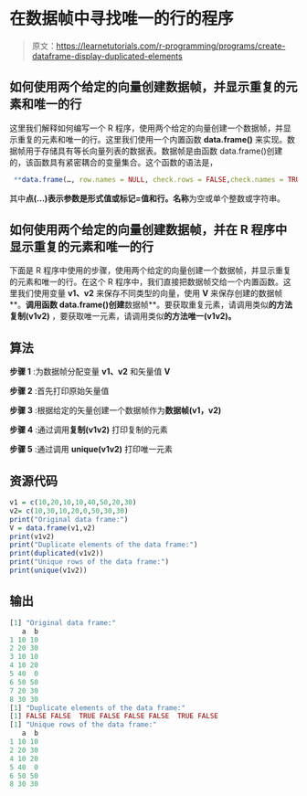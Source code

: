 # 在数据帧中寻找唯一的行的程序

> 原文：<https://learnetutorials.com/r-programming/programs/create-dataframe-display-duplicated-elements>

## 如何使用两个给定的向量创建数据帧，并显示重复的元素和唯一的行

这里我们解释如何编写一个 R 程序，使用两个给定的向量创建一个数据帧，并显示重复的元素和唯一的行。这里我们使用一个内置函数 **data.frame()** 来实现。数据帧用于存储具有等长向量列表的数据表。数据帧是由函数 data.frame()创建的，该函数具有紧密耦合的变量集合。这个函数的语法是，

```r
 **data.frame(…, row.names = NULL, check.rows = FALSE,check.names = TRUE, fix.empty.names = TRUE,stringsAsFactors = default.stringsAsFactors())** 

```

其中**点(...)**表示参数是形式值或标记=值和**行。名称**为空或单个整数或字符串。

## 如何使用两个给定的向量创建数据帧，并在 R 程序中显示重复的元素和唯一的行

下面是 R 程序中使用的步骤，使用两个给定的向量创建一个数据帧，并显示重复的元素和唯一的行。在这个 R 程序中，我们直接把数据帧交给一个内置函数。这里我们使用变量 **v1、v2** 来保存不同类型的向量，使用 **V** 来保存创建的数据帧**。**调用函数 data.frame()创建**数据帧**。要获取重复元素，请调用类似**的方法复制(v1v2)** ，要获取唯一元素，请调用类似**的方法唯一(v1v2)。**

## 算法

**步骤 1** :为数据帧分配变量 **v1、v2** 和矢量值 **V**

**步骤 2** :首先打印原始矢量值

**步骤 3** :根据给定的矢量创建一个数据帧作为**数据帧(v1，v2)**

**步骤 4** :通过调用**复制(v1v2)** 打印复制的元素

**步骤 5** :通过调用 **unique(v1v2)** 打印唯一元素

## 资源代码

```r
v1 = c(10,20,10,10,40,50,20,30)
v2= c(10,30,10,20,0,50,30,30)
print("Original data frame:")
V = data.frame(v1,v2)
print(v1v2)
print("Duplicate elements of the data frame:")
print(duplicated(v1v2))
print("Unique rows of the data frame:")
print(unique(v1v2))

```

## 输出

```r
[1] "Original data frame:"
   a  b
1 10 10
2 20 30
3 10 10
4 10 20
5 40  0
6 50 50
7 20 30
8 30 30
[1] "Duplicate elements of the data frame:"
[1] FALSE FALSE  TRUE FALSE FALSE FALSE  TRUE FALSE
[1] "Unique rows of the data frame:"
   a  b
1 10 10
2 20 30
4 10 20
5 40  0
6 50 50
8 30 30 
```